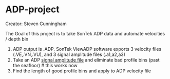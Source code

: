 # ADP-project
Creator: Steven Cunningham 

The Goal of this project is to take SonTek ADP data and automate velocities / depth bin

1. ADP output is .ADP. SonTek ViewADP software exports 3 velocity files (.VE,.VN,.VU), and 3 signal amplitude files (.a1,a2,a3)
1. Take an ADP [signal amplitude file](https://github.com/mlmldata2017/ADP-project/blob/master/Code%20test/SWC0610130945.a1) and eliminate bad profile bins (past the seafloor) # this works now 
1. Find the length of good profile bins and apply to ADP velocity file

